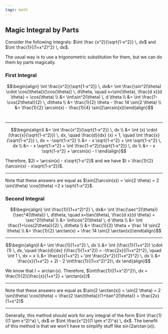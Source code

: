 ```yaml
---
tags: math
---
```


## Magic Integral by Parts

Consider the following integrals: $\int \frac {x^2}{\sqrt{1-x^2}} \, dx$ and $\int \frac{1}{(1+x^2)^2} \, dx$.

The usual way is to use a trigonometric substitution for them, but we can do them by parts magically.

### First Integral

$$\begin{align} \int \frac{x^2}{\sqrt{1-x^2}} \, dx&= \int \frac{\sin^2(\theta) \cdot \cos(\theta)}{\cos(\theta)} \, d\theta, \quad x=\sin(\theta), \frac{d x}{d \theta} = \cos(\theta)  \\ &=  \int\sin^2(\theta) \, d \theta \\ &= \int \frac{1-\cos(2\theta)}{2} \, d\theta \\ &= \frac{1}{2} \theta - \frac 14 \sin(2 \theta)  \\ &= \frac{1}{2} \arcsin(x) - \frac{1}{4} \sin(2\arcsin(x))\end{align}$$​

<hr>

$$\begin{align}I &= \int \frac{x^2}{\sqrt{1-x^2}} \, dx \\ &=  \int (x) \cdot (\frac{x}{\sqrt{1-x^2}}) \, dx, \quad \frac{d}{dx} (x) = 1, \quad \int \frac{x}{\sqrt{1-x^2}} \, dx = -\sqrt{1-x^2} \\ &=  - x \sqrt{1-x^2} + \int  \sqrt{1-x^2} \, dx \\ &=  - x \sqrt{1-x^2} + \int  \frac{1-x^2}{\sqrt{1-x^2}} \, dx \\ &=  - x \sqrt{1-x^2} + \arcsin(x) - I  \end{align}$$

Therefore, $2I = \arcsin(x) - x\sqrt{1-x^2}$ and we have $I = \frac{1}{2} (\arcsin(x) - x\sqrt{1-x^2})$.

<hr>

Note that these answers are equal as $\sin(2\arcsin(x)) = \sin(2 \theta) = 2 \sin(\theta) \cos(\theta) =2 x \sqrt{1-x^2}$. 

### Second Integral

$$\begin{align} \int \frac{1}{(1+x^2)^2} \, dx&= \int \frac{\sec^2(\theta)}{\sec^4(\theta)} \, d\theta, \quad x=\tan(\theta), \frac{d x}{d \theta} = \sec^2(\theta)  \\ &=  \int\cos^2(\theta) \, d \theta \\ &= \int \frac{1+\cos(2\theta)}{2} \, d\theta \\ &= \frac{1}{2} \theta  + \frac 14 \sin(2 \theta) \\ &= \frac{1}{2} \arctan(x)  + \frac 14 \sin(2 \arctan(x))\end{align}$$

<hr>

$$\begin{align}I &= \int \frac{1}{1+x^2} \, dx \\ &=  \int (\frac{1}{1+x^2}) \cdot (1) \, dx, \quad \frac{d}{dx} (\frac{1}{1+x^2}) = -\frac{2x}{(1+x^2)^2}, \quad \int 1 \, dx = x \\ &=  \frac{x}{1+x^2} + \int  \frac{2x^2}{(1+x^2)^2} \, dx \\ &=  \frac{x}{1+x^2} + 2I - 2 \int\frac{1}{(1+x^2)^2}\, dx \end{align}$$

We know that $I = \arctan(x)$. Therefore, $\int\frac{1}{(1+x^2)^2}\, dx  = \frac{1}{2}(\frac{x}{1+x^2} + \arctan(x))$

<hr>

Note that these answers are equal as $\sin(2 \arctan(x)) = \sin(2 \theta) = 2 \sin(\theta) \cos(\theta) = \frac{2 \tan(\theta)}{1+\tan^2(\theta)} = \frac{2x}{1+x^2}$

<hr>

Generally, this method should work for any integral of the form $\int \frac{1}{(1 \pm x^2)^a} \, dx$ or $\int \frac{x^2}{(1 \pm x^2)^a} \, dx$. The benefit of this method is that we won't have to simplify stuff like $\sin(2 \arctan(x))$.
